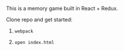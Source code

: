 This is a memory game built in React + Redux.

Clone repo and get started:

1) `webpack`

2) `open index.html`